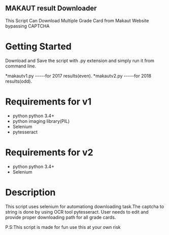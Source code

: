 ## MAKAUT result Downloader
This Script Can Download Multiple Grade Card from Makaut Website bypassing CAPTCHA

Getting Started
============

Download and Save the script with .py extension and simply run it from command line.

*makautv1.py    -----for 2017 results(even).
*makautv2.py 	-----for 2018 results(odd).

Requirements for v1
============

* python python 3.4+
* python imaging library(PIL)
* Selenium
* pytesseract

Requirements for v2
============

* python python 3.4+
* Selenium




Description
============
This script uses selenium for automationg downloading task.The captcha to string is done by using OCR tool pytesseract.
User needs to edit and provide proper downloading path for all grade cards.

P.S:This script is made for fun use this at your own risk
